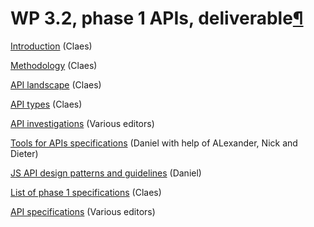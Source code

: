 WP 3.2, phase 1 APIs, deliverable[¶](#WP-32-phase-1-APIs-deliverable)
=====================================================================

[Introduction](.html) (Claes)

[Methodology](.html) (Claes)

[API landscape](.html) (Claes)

[API types](.html) (Claes)

[API investigations](.html) (Various editors)

[Tools for APIs specifications](.html) (Daniel with help of ALexander,
Nick and Dieter)

[JS API design patterns and guidelines](.html) (Daniel)

[List of phase 1 specifications](.html) (Claes)

[API specifications](.html) (Various editors)

